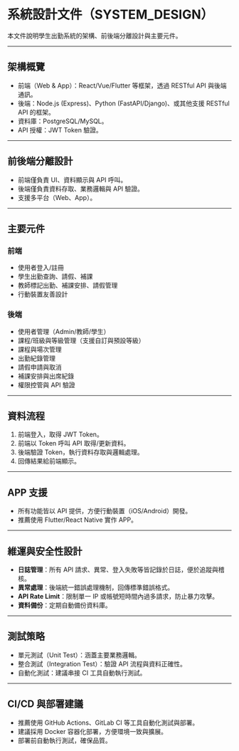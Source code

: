 # 系統設計文件（SYSTEM_DESIGN）

本文件說明學生出勤系統的架構、前後端分離設計與主要元件。

---

## 架構概覽

- 前端（Web & App）：React/Vue/Flutter 等框架，透過 RESTful API 與後端通訊。
- 後端：Node.js (Express)、Python (FastAPI/Django)、或其他支援 RESTful API 的框架。
- 資料庫：PostgreSQL/MySQL。
- API 授權：JWT Token 驗證。

---

## 前後端分離設計

- 前端僅負責 UI、資料顯示與 API 呼叫。
- 後端僅負責資料存取、業務邏輯與 API 驗證。
- 支援多平台（Web、App）。

---

## 主要元件

### 前端
- 使用者登入/註冊
- 學生出勤查詢、請假、補課
- 教師標記出勤、補課安排、請假管理
- 行動裝置友善設計

### 後端
- 使用者管理（Admin/教師/學生）
- 課程/班級與等級管理（支援自訂與預設等級）
- 課程與場次管理
- 出勤紀錄管理
- 請假申請與取消
- 補課安排與出席紀錄
- 權限控管與 API 驗證

---

## 資料流程

1. 前端登入，取得 JWT Token。
2. 前端以 Token 呼叫 API 取得/更新資料。
3. 後端驗證 Token，執行資料存取與邏輯處理。
4. 回傳結果給前端顯示。

---

## APP 支援

- 所有功能皆以 API 提供，方便行動裝置（iOS/Android）開發。
- 推薦使用 Flutter/React Native 實作 APP。

---

## 維運與安全性設計

- **日誌管理**：所有 API 請求、異常、登入失敗等皆記錄於日誌，便於追蹤與稽核。
- **異常處理**：後端統一錯誤處理機制，回傳標準錯誤格式。
- **API Rate Limit**：限制單一 IP 或帳號短時間內過多請求，防止暴力攻擊。
- **資料備份**：定期自動備份資料庫。

---

## 測試策略
- 單元測試（Unit Test）：涵蓋主要業務邏輯。
- 整合測試（Integration Test）：驗證 API 流程與資料正確性。
- 自動化測試：建議串接 CI 工具自動執行測試。

---

## CI/CD 與部署建議
- 推薦使用 GitHub Actions、GitLab CI 等工具自動化測試與部署。
- 建議採用 Docker 容器化部署，方便環境一致與擴展。
- 部署前自動執行測試，確保品質。
